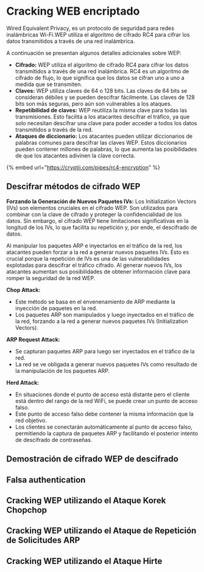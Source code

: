 # Cracking WEB encriptado

Wired Equivalent Privacy, es un protocolo de seguridad para redes inalámbricas Wi-Fi.WEP utiliza el algoritmo de cifrado RC4 para cifrar los datos transmitidos a través de una red inalámbrica.

A continuación se presentan algunos detalles adicionales sobre WEP:

* **Cifrado:** WEP utiliza el algoritmo de cifrado RC4 para cifrar los datos transmitidos a través de una red inalámbrica. RC4 es un algoritmo de cifrado de flujo, lo que significa que los datos se cifran uno a uno a medida que se transmiten.
* **Claves:** WEP utiliza claves de 64 o 128 bits. Las claves de 64 bits se consideran débiles y se pueden descifrar fácilmente. Las claves de 128 bits son más seguras, pero aún son vulnerables a los ataques.
* **Repetibilidad de claves:** WEP reutiliza la misma clave para todas las transmisiones. Esto facilita a los atacantes descifrar el tráfico, ya que solo necesitan descifrar una clave para poder acceder a todos los datos transmitidos a través de la red.
* **Ataques de diccionario:** Los atacantes pueden utilizar diccionarios de palabras comunes para descifrar las claves WEP. Estos diccionarios pueden contener millones de palabras, lo que aumenta las posibilidades de que los atacantes adivinen la clave correcta.

{% embed url="https://cryptii.com/pipes/rc4-encryption" %}

## Descifrar métodos de cifrado WEP

**Forzando la Generación de Nuevos Paquetes IVs:** Los Initialization Vectors (IVs) son elementos cruciales en el cifrado WEP. Son utilizados para combinar con la clave de cifrado y proteger la confidencialidad de los datos. Sin embargo, el cifrado WEP tiene limitaciones significativas en la longitud de los IVs, lo que facilita su repetición y, por ende, el descifrado de datos.

Al manipular los paquetes ARP e inyectarlos en el tráfico de la red, los atacantes pueden forzar a la red a generar nuevos paquetes IVs. Esto es crucial porque la repetición de IVs es una de las vulnerabilidades explotadas para descifrar el tráfico cifrado. Al generar nuevos IVs, los atacantes aumentan sus posibilidades de obtener información clave para romper la seguridad de la red WEP.

**Chop Attack:**

* Este método se basa en el envenenamiento de ARP mediante la inyección de paquetes en la red.
* Los paquetes ARP son manipulados y luego inyectados en el tráfico de la red, forzando a la red a generar nuevos paquetes IVs (Initialization Vectors).

**ARP Request Attack:**

* Se capturan paquetes ARP para luego ser inyectados en el tráfico de la red.
* La red se ve obligada a generar nuevos paquetes IVs como resultado de la manipulación de los paquetes ARP.

**Herd Attack:**

* En situaciones donde el punto de acceso está distante pero el cliente está dentro del rango de la red WiFi, se puede crear un punto de acceso falso.
* Este punto de acceso falso debe contener la misma información que la red objetivo.
* Los clientes se conectarán automáticamente al punto de acceso falso, permitiendo la captura de paquetes ARP y facilitando el posterior intento de descifrado de contraseñas.

## Demostración de cifrado WEP de descifrado



## Falsa authentication



## Cracking WEP utilizando el Ataque Korek Chopchop



## Cracking WEP utilizando el Ataque de Repetición de Solicitudes ARP



## Cracking WEP utilizando el Ataque Hirte
